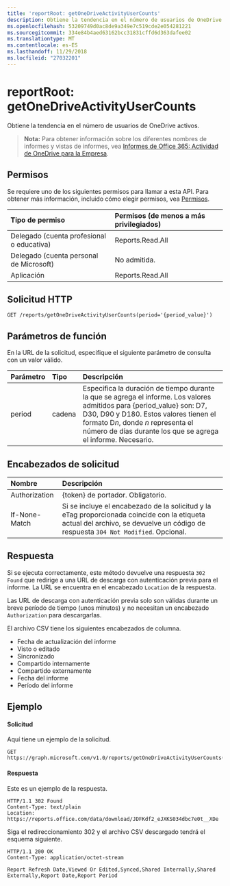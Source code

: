 ```yaml
---
title: 'reportRoot: getOneDriveActivityUserCounts'
description: Obtiene la tendencia en el número de usuarios de OneDrive activos.
ms.openlocfilehash: 53209749d0ac8de9a349e7c519cde2e054281221
ms.sourcegitcommit: 334e84b4aed63162bcc31831cffd6d363dafee02
ms.translationtype: MT
ms.contentlocale: es-ES
ms.lasthandoff: 11/29/2018
ms.locfileid: "27032201"
---
```

# <a name="reportroot-getonedriveactivityusercounts"></a>reportRoot: getOneDriveActivityUserCounts

Obtiene la tendencia en el número de usuarios de OneDrive activos.

> **Nota:** Para obtener información sobre los diferentes nombres de informes y vistas de informes, vea [Informes de Office 365: Actividad de OneDrive para la Empresa](https://support.office.com/client/OneDrive-for-Business-user-activity-8bbe4bf8-221b-46d6-99a5-2fb3c8ef9353).

## <a name="permissions"></a>Permisos

Se requiere uno de los siguientes permisos para llamar a esta API. Para obtener más información, incluido cómo elegir permisos, vea [Permisos](/graph/permissions-reference).

| Tipo de permiso                        | Permisos (de menos a más privilegiados) |
| :------------------------------------- | :--------------------------------------- |
| Delegado (cuenta profesional o educativa)     | Reports.Read.All                         |
| Delegado (cuenta personal de Microsoft) | No admitida.                           |
| Aplicación                            | Reports.Read.All                         |

## <a name="http-request"></a>Solicitud HTTP

<!-- { "blockType": "ignored" } --> 

```http
GET /reports/getOneDriveActivityUserCounts(period='{period_value}')
```

## <a name="function-parameters"></a>Parámetros de función

En la URL de la solicitud, especifique el siguiente parámetro de consulta con un valor válido.

| Parámetro | Tipo   | Descripción                              |
| :-------- | :----- | :--------------------------------------- |
| period    | cadena | Especifica la duración de tiempo durante la que se agrega el informe. Los valores admitidos para {period_value} son: D7, D30, D90 y D180. Estos valores tienen el formato D*n*, donde *n* representa el número de días durante los que se agrega el informe. Necesario. |

## <a name="request-headers"></a>Encabezados de solicitud

| Nombre          | Descripción                              |
| :------------ | :--------------------------------------- |
| Authorization | {token} de portador. Obligatorio.                |
| If-None-Match | Si se incluye el encabezado de la solicitud y la eTag proporcionada coincide con la etiqueta actual del archivo, se devuelve un código de respuesta `304 Not Modified`. Opcional. |

## <a name="response"></a>Respuesta

Si se ejecuta correctamente, este método devuelve una respuesta `302 Found` que redirige a una URL de descarga con autenticación previa para el informe. La URL se encuentra en el encabezado `Location` de la respuesta.

Las URL de descarga con autenticación previa solo son válidas durante un breve período de tiempo (unos minutos) y no necesitan un encabezado `Authorization` para descargarlas.

El archivo CSV tiene los siguientes encabezados de columna.

- Fecha de actualización del informe
- Visto o editado
- Sincronizado
- Compartido internamente
- Compartido externamente
- Fecha del informe
- Período del informe

## <a name="example"></a>Ejemplo

#### <a name="request"></a>Solicitud

Aquí tiene un ejemplo de la solicitud.

<!--{
  "blockType": "request",
  "isComposable": true,
  "name": "reportroot_getonedriveactivityusercounts"
}-->

```http
GET https://graph.microsoft.com/v1.0/reports/getOneDriveActivityUserCounts(period='D7')
```

#### <a name="response"></a>Respuesta

Este es un ejemplo de la respuesta.

<!-- {
  "blockType": "response",
  "truncated": true,
  "@odata.type": "microsoft.graph.report"
} -->

```http
HTTP/1.1 302 Found
Content-Type: text/plain
Location: https://reports.office.com/data/download/JDFKdf2_eJXKS034dbc7e0t__XDe
```

Siga el redireccionamiento 302 y el archivo CSV descargado tendrá el esquema siguiente.

<!-- { "blockType": "ignored" } --> 

```http
HTTP/1.1 200 OK
Content-Type: application/octet-stream

Report Refresh Date,Viewed Or Edited,Synced,Shared Internally,Shared Externally,Report Date,Report Period
```
